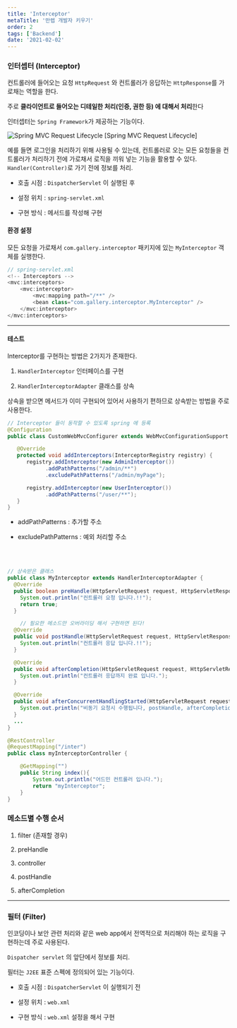 ```yaml
---
title: 'Interceptor'
metaTitle: '만렙 개발자 키우기'
order: 2
tags: ['Backend']
date: '2021-02-02'
---
```


### 인터셉터 (Interceptor)

컨트롤러에 들어오는 요청 `HttpRequest` 와 컨트롤러가 응답하는 `HttpResponse`를 가로채는 역할을 한다.

주로 **클라이언트로 들어오는 디테일한 처리(인증, 권한 등) 에 대해서 처리**한다

인터셉터는 `Spring Framework`가 제공하는 기능이다.

![Spring MVC Request Lifecycle](https://img1.daumcdn.net/thumb/R1280x0/?scode=mtistory2&fname=http%3A%2F%2Fcfile24.uf.tistory.com%2Fimage%2F2564124C588F496C01B966)
[Spring MVC Request Lifecycle]

예를 들면 로그인을 처리하기 위해 사용될 수 있는데, 컨트롤러로 오는 모든 요청들을 컨트롤러가 처리하기 전에 가로채서 로직을 끼워 넣는 기능을 활용할 수 있다.
`Handler(Controller)`로 가기 전에 정보를 처리.

- 호출 시점 : `DispatcherServlet` 이 실행된 후

* 설정 위치 : `spring-servlet.xml`

- 구현 방식 : 메서드를 작성해 구현

#### 환경 설정

모든 요청을 가로채서 `com.gallery.interceptor` 패키지에 있는 `MyInterceptor` 객체를 실행한다.

```java
// spring-servlet.xml
<!-- Interceptors -->
<mvc:interceptors>
    <mvc:interceptor>
        <mvc:mapping path="/**" />
        <bean class="com.gallery.interceptor.MyInterceptor" />
    </mvc:interceptor>
</mvc:interceptors>
```

---

#### 테스트

Interceptor를 구현하는 방법은 2가지가 존재한다.

1. `HandlerInterceptor` 인터페이스를 구현

2) `HandlerInterceptorAdapter` 클래스를 상속

상속을 받으면 메서드가 이미 구현되어 있어서 사용하기 편하므로 상속받는 방법을 주로 사용한다.

```java
// Interceptor 들이 동작할 수 있도록 spring 에 등록
@Configuration
public class CustomWebMvcConfigurer extends WebMvcConfigurationSupport {

   @Override
   protected void addInterceptors(InterceptorRegistry registry) {
      registry.addInterceptor(new AdminInterceptor())
            .addPathPatterns("/admin/**")
            .excludePathPatterns("/admin/myPage");

      registry.addInterceptor(new UserInterceptor())
            .addPathPatterns("/user/**");
   }
}
```

- addPathPatterns : 추가할 주소

* excludePathPatterns : 예외 처리할 주소

<br/> <br/>

```java
// 상속받은 클래스
public class MyInterceptor extends HandlerInterceptorAdapter {
  @Override
  public boolean preHandle(HttpServletRequest request, HttpServletResponse response, Object handler) throws Exception {
    System.out.println("컨트롤러 요청 입니다.!!");
    return true;
  }

	// 필요한 메소드만 오버라이딩 해서 구현하면 된다!
  @Override
  public void postHandle(HttpServletRequest request, HttpServletResponse response, Object handler, ModelAndView modelAndView) throws Exception {
    System.out.println("컨트롤러 응답 입니다.!!");
  }

  @Override
  public void afterCompletion(HttpServletRequest request, HttpServletResponse response, Object handler, Exception ex) throws Exception {
    System.out.println("컨트롤러 응답까지 완료 입니다.");
  }

  @Override
  public void afterConcurrentHandlingStarted(HttpServletRequest request, HttpServletResponse response, Object handler) throws Exception {
    System.out.println("비동기 요청시 수행됩니다, postHandle, afterCompletion 수행 X");
  }
  ...
}
```

```java
@RestController
@RequestMapping("/inter")
public class myInterceptorController {

    @GetMapping("")
    public String index(){
        System.out.println("어드민 컨트롤러 입니다.");
        return "myInterceptor";
    }
}
```

### 메소드별 수행 순서

1. filter (존재할 경우)

2) preHandle

3. controller

4) postHandle

5. afterCompletion

---

### 필터 (Filter)

인코딩이나 보안 관련 처리와 같은 web app에서 전역적으로 처리해야 하는 로직을 구현하는데 주로 사용된다.

`Dispatcher servlet` 의 앞단에서 정보를 처리.

필터는 `J2EE` 표준 스펙에 정의되어 있는 기능이다.

- 호출 시점 : `DispatcherServlet` 이 실행되기 전

* 설정 위치 : `web.xml`

- 구현 방식 : `web.xml` 설정을 해서 구현
